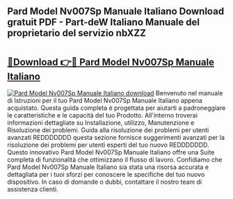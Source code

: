 ## Pard Model Nv007Sp Manuale Italiano Download gratuit PDF - Part-deW Italiano Manuale del proprietario del servizio nbXZZ

# <h2><a href="http://dfaowds.blite.top/?on=Pard+Model+Nv007Sp+Manuale+Italiano">🔗Download 👉🔴 Pard Model Nv007Sp Manuale Italiano</a></h2>

[![Pard Model Nv007Sp Manuale Italiano download](https://i.imgur.com/lujVjoI.png)](http://dfaowds.blite.top/?on=Pard+Model+Nv007Sp+Manuale+Italiano)
Benvenuto nel manuale di Istruzioni per il tuo Pard Model Nv007Sp Manuale Italiano appena acquistato. Questa guida completa è progettata per aiutarti a padroneggiare le caratteristiche e le capacità del tuo Prodotto. All'interno troverai informazioni dettagliate su Installazione, utilizzo, Manutenzione e Risoluzione dei problemi. Guida alla risoluzione dei problemi per utenti avanzati REDDDDDDD questa sezione fornisce suggerimenti avanzati per la risoluzione dei problemi per utenti esperti del tuo nuovo REDDDDDDD. Questo innovativo Pard Model Nv007Sp Manuale Italiano offre una Suite completa di funzionalità che ottimizzano il flusso di lavoro. Confidiamo che Pard Model Nv007Sp Manuale Italiano sia stata una risorsa accurata e dettagliata per i tuoi sforzi per conoscere le specifiche del tuo nuovo dispositivo. In caso di domande o dubbi, contattare il nostro team di assistenza clienti.
